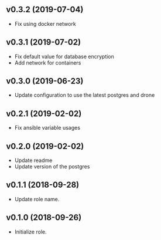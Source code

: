 ## v0.3.2 (2019-07-04)

* Fix using docker network

## v0.3.1 (2019-07-02)

* Fix default value for database encryption
* Add network for containers

## v0.3.0 (2019-06-23)

* Update configuration to use the latest postgres and drone

## v0.2.1 (2019-02-02)

* Fix ansible variable usages

## v0.2.0 (2019-02-02)

* Update readme
* Update version of the postgres

## v0.1.1 (2018-09-28)

* Update role name.

## v0.1.0 (2018-09-26)

* Initialize role.
